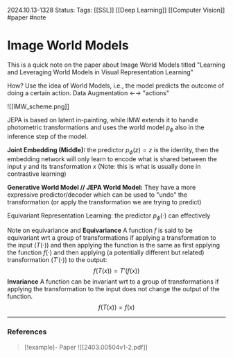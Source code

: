 2024.10.13-1328
Status: 
Tags: [[SSL]] [[Deep Learning]] [[Computer Vision]] #paper #note


# Image World Models

This is a quick note on the paper about Image World Models titled "Learning and Leveraging World Models in Visual Representation Learning"

How? Use the idea of World Models, i.e., the model predicts the outcome of doing a certain action.  Data Augmentation ←→ "actions"

![[IMW_scheme.png]]

JEPA is based on latent in-painting, while IMW extends it to handle photometric transformations and uses the world model $p_\phi$ also in the inference step of the model.

**Joint Embedding (Middle):** the predictor $p_\phi(z)=z$   is the identity, then the embedding network will only learn to encode what is shared between the input $y$ and its transformation $x$ (Note: this is what is usually done in contrastive learning)

**Generative World Model // JEPA World Model:**  They have a more expressive predictor/decoder which can be used to "undo" the transformation (or apply the transformation we are trying to predict)

Equivariant Representation Learning: the predictor $p_\phi(\cdot)$ can effectively 

Note on equivariance and 
**Equivariance**
A function $f$ is said to be equivariant wrt a group of transformations if applying a transformation to the input ($T(\cdot)$) and then applying the function is the same as first applying the function $f(\cdot)$ and then applying (a potentially different but related) transformation ($T'(\cdot)$) to the output:
$$
f(T(x)) = T'(f(x))
$$
**Invariance**
A function can be invariant wrt to a group of transformations if applying the transformation to the input does not change the output of the function. 
$$
f(T(x)) = f(x)
$$


---
### References
>[!example]- Paper
>![[2403.00504v1-2.pdf]]


